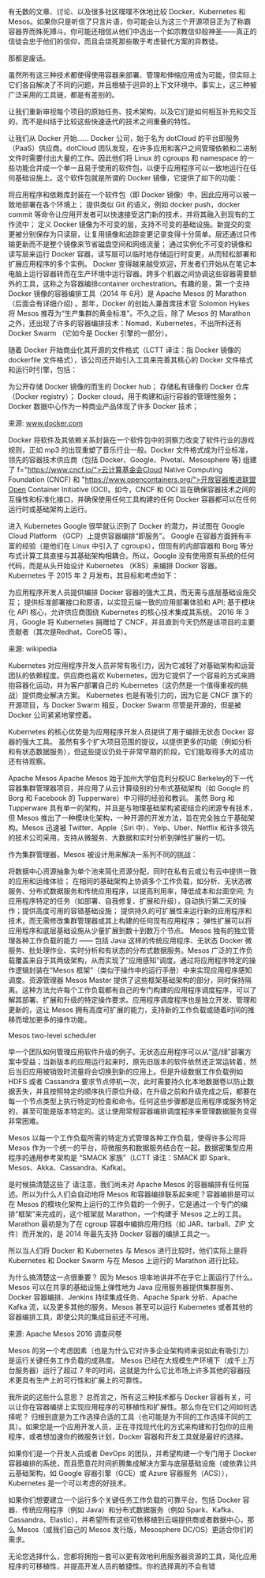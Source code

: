 有无数的文章、讨论、以及很多社区喋喋不休地比较 Docker、Kubernetes 和 Mesos。如果你只是听信了只言片语，你可能会认为这三个开源项目正为了称霸容器界而殊死搏斗。你可能还相信从他们中选出一个如宗教信仰般神圣——真正的信徒会忠于他们的信仰，而且会烧死那些敢于考虑替代方案的异教徒。

那都是废话。

虽然所有这三种技术都使得使用容器来部署、管理和伸缩应用成为可能，但实际上它们各自解决了不同的问题，并且根植于迥异的上下文环境中。事实上，这三种被广泛采用的工具链，都是有差别的。

让我们重新审视每个项目的原始任务、技术架构，以及它们是如何相互补充和交互的，而不是纠结于比较这些快速迭代的技术之间重叠的特性。

让我们从 Docker 开始……
Docker 公司，始于名为 dotCloud 的平台即服务（PaaS）供应商。dotCloud 团队发现，在许多应用和客户之间管理依赖和二进制文件时需要付出大量的工作。因此他们将 Linux 的 cgroups 和 namespace 的一些功能合并成一个单一且易于使用的软件包，以便于应用程序可以一致地运行在任何基础设施上。这个软件包就是所谓的 Docker 镜像，它提供了如下的功能：

将应用程序和依赖库封装在一个软件包（即 Docker 镜像）中，因此应用可以被一致地部署在各个环境上；
提供类似 Git 的语义，例如 docker push，docker commit 等命令让应用开发者可以快速接受这门新的技术，并将其融入到现有的工作流中；
定义 Docker 镜像为不可变的层，支持不可变的基础设施。新提交的变更被分别保存为只读层，让复用镜像和追踪变更记录变得十分简单。层还通过只传输更新而不是整个镜像来节省磁盘空间和网络流量；
通过实例化不可变的镜像和读写层来运行 Docker 容器，读写层可以临时地存储运行时变更，从而轻松部署和扩展应用程序的多个实例。
Docker 变得越来越受欢迎，开发者们开始从在笔记本电脑上运行容器转而在生产环境中运行容器。跨多个机器之间协调这些容器需要额外的工具，这称之为容器编排container orchestration。有趣的是，第一个支持 Docker 镜像的容器编排工具（2014 年 6月）是 Apache Mesos 的 Marathon（后面会有详细介绍) 。那年，Docker 的创始人兼首席技术官 Solomon Hykes 将 Mesos 推荐为“生产集群的黄金标准”。不久之后，除了 Mesos 的 Marathon 之外，还出现了许多的容器编排技术：Nomad、Kubernetes，不出所料还有 Docker Swarm （它如今是 Docker 引擎的一部分）。

随着 Docker 开始商业化其开源的文件格式（LCTT 译注：指 Docker 镜像的 dockerfile 文件格式），该公司还开始引入工具来完善其核心的 Docker 文件格式和运行时引擎，包括：

为公开存储 Docker 镜像的而生的 Docker hub；
存储私有镜像的 Docker 仓库（Docker registry）；
Docker cloud，用于构建和运行容器的管理性服务；
Docker 数据中心作为一种商业产品体现了许多 Docker 技术；



来源: www.docker.com

Docker 将软件及其依赖关系封装在一个软件包中的洞察力改变了软件行业的游戏规则，正如 mp3 的出现重塑了音乐行业一般。Docker 文件格式成为行业标准，领先的容器技术供应商（包括 Docker、Google、Pivotal、Mesosphere 等) 组建了 f="https://www.cncf.io/">云计算基金会Cloud Native Computing Foundation (CNCF) 和 "https://www.opencontainers.org/">开放容器推进联盟Open Container Initiative (OCI)。如今，CNCF 和 OCI 旨在确保容器技术之间的互操性和标准化接口，并确保使用任何工具构建的任何 Docker 容器都可以在任何运行时或基础架构上运行。

进入 Kubernetes
Google 很早就认识到了 Docker 的潜力，并试图在 Google Cloud Platform （GCP）上提供容器编排“即服务”。 Google 在容器方面拥有丰富的经验（是他们在 Linux 中引入了 cgroups），但现有的内部容器和 Borg 等分布式计算工具直接与其基础架构相耦合。所以，Google 没有使用原有系统的任何代码，而是从头开始设计 Kubernetes （K8S）来编排 Docker 容器。 Kubernetes 于 2015 年 2 月发布，其目标和考虑如下：

为应用程序开发人员提供编排 Docker 容器的强大工具，而无需与底层基础设施交互；
提供标准部署接口和原语，以实现云端一致的应用部署体验和 API;
基于模块化 API 核心，允许供应商围绕 Kubernetes 的核心技术集成其系统。
2016 年 3 月，Google 将 Kubernetes 捐赠给了 CNCF，并且直到今天仍然是该项目的主要贡献者（其次是Redhat，CoreOS 等）。




来源: wikipedia

Kubernetes 对应用程序开发人员非常有吸引力，因为它减轻了对基础架构和运营团队的依赖程度。供应商也喜欢 Kubernetes，因为它提供了一个容易的方式来拥抱容器化运动，并为客户部署自己的 Kubernetes（这仍然是一个值得重视的挑战）提供商业解决方案。 Kubernetes 也是有吸引力的，因为它是 CNCF 旗下的开源项目，与 Docker Swarm 相反，Docker Swarm 尽管是开源的，但是被 Docker 公司紧紧地掌控着。

Kubernetes 的核心优势是为应用程序开发人员提供了用于编排无状态 Docker 容器的强大工具。 虽然有多个扩大项目范围的提议，以提供更多的功能（例如分析和有状态数据服务），但这些提议仍处于非常早期的阶段，它们能取得多大的成功还有待观察。

Apache Mesos
Apache Mesos 始于加州大学伯克利分校UC Berkeley的下一代容器集群管理器项目，并应用了从云计算级别的分布式基础架构（如 Google 的 Borg 和 Facebook 的 Tupperware）中习得的经验和教训。 虽然 Borg 和 Tupperware 具有单一的架构，并且是与物理基础架构紧密结合的闭源专有技术，但 Mesos 推出了一种模块化架构，一种开源的开发方法，旨在完全独立于基础架构。Mesos 迅速被 Twitter、Apple（Siri 中）、Yelp、Uber、Netflix 和许多领先的技术公司采用，支持从微服务、大数据和实时分析到弹性扩展的一切。

作为集群管理器，Mesos 被设计用来解决一系列不同的挑战：

将数据中心资源抽象为单个池来简化资源分配，同时在私有云或公有云中提供一致的应用和运维体验；
在相同的基础架构上协调多个工作负载，如分析、无状态微服务、分布式数据服务和传统应用程序，以提高利用率，降低成本和台面空间;
为应用程序特定的任务（如部署、自我修复、扩展和升级），自动执行第二天的操作；提供高度可用的容错基础设施；
提供持久的可扩展性来运行新的应用程序和技术，而无需修改集群管理器或其上构建的任何现有应用程序；
弹性扩展可以将应用程序和底层基础设施从少量扩展到数十到数万个节点。
Mesos 独有的独立管理各种工作负载的能力 —— 包括 Java 这样的传统应用程序、无状态 Docker 微服务、批处理作业、实时分析和有状态的分布式数据服务。Mesos 广泛的工作负载覆盖来自于其两级架构，从而实现了“应用感知”调度。通过将应用程序特定的操作逻辑封装在“Mesos 框架”（类似于操作中的运行手册）中来实现应用程序感知调度。资源管理器 Mesos Master 提供了这些框架基础架构的部分，同时保持隔离。这种方法允许每个工作负载都有自己的专门构建的应用程序调度程序，可以了解其部署、扩展和升级的特定操作要求。应用程序调度程序也是独立开发、管理和更新的，这让 Mesos 拥有高度可扩展的能力，支持新的工作负载或随着时间的推移而增加更多的操作功能。




Mesos two-level scheduler

举一个团队如何管理应用软件升级的例子。无状态应用程序可以从“蓝/绿”部署方案中受益；当新版本的应用运行起来时，原先旧版本的软件依然还正常运转着，然后当旧应用被销毁时流量将会切换到新的应用上。但是升级数据工作负载例如 HDFS 或者 Cassandra 要求节点停机一次，此时需要持久化本地数据卷以防止数据丢失，并且按照特定的顺序执行原位升级，在升级之前和升级完成之后，都要在每一个节点类型上执行特定的检查和命令。任何这些步骤都是应用程序或服务特定的，甚至可能是版本特定的。这让使用常规容器编排调度程序来管理数据服务变得非常困难。

Mesos 以每一个工作负载所需的特定方式管理各种工作负载，使得许多公司将 Mesos 作为一个统一的平台，将微服务和数据服务结合在一起。数据密集型应用程序的通用参考架构是 “SMACK 家族”（LCTT 译注：SMACK 即 Spark、Mesos、Akka、Cassandra、Kafka)。

是时候搞清楚这些了
请注意，我们尚未对 Apache Mesos 的容器编排有任何描述。所以为什么人们会自动地将 Mesos 和容器编排联系起来呢？容器编排是可以在 Mesos 的模块化架构上运行的工作负载的一个例子，它是通过一个专门的编排“框架”来完成的，这个框架就 Marathon，一个构建于 Mesos 之上的工具。 Marathon 最初是为了在 cgroup 容器中编排应用归档（如 JAR、tarball、ZIP 文件）而开发的，是 2014 年最先支持 Docker 容器的编排工具之一。

所以当人们将 Docker 和 Kubernetes 与 Mesos 进行比较时，他们实际上是将 Kubernetes 和 Docker Swarm 与在 Mesos 上运行的 Marathon 进行比较。

为什么搞清楚这一点很重要？ 因为 Mesos 坦率地讲并不在乎它上面运行了什么。 Mesos 可以在共享的基础设施上弹性地为 Java 应用服务器提供集群服务、Docker 容器编排、Jenkins 持续集成任务、Apache Spark 分析、Apache Kafka 流，以及更多其他的服务。Mesos 甚至可以运行 Kubernetes 或者其他的容器编排工具，即使公共的集成目前还不可用。




来源: Apache Mesos 2016 调查问卷

Mesos 的另一个考虑因素（也是为什么它对许多企业架构师来说如此有吸引力）是运行关键任务工作负载的成熟度。 Mesos 已经在大规模生产环境下（成千上万台服务器）运行了超过 7 年的时间，这就是为什么它比市场上许多其他的容器技术更具有生产上的可行性和扩展上的可靠性。

我所说的这些什么意思？
总而言之，所有这三种技术都与 Docker 容器有关，可以让你在容器编排上实现应用程序的可移植性和扩展性。那么你在它们之间如何选择呢？ 归根到底是为工作选择合适的工具（也可能是为不同的工作选择不同的工具）。如果您是一个应用开发人员，正在寻找现代化的方式来构建和打包你的应用程序，或者想加速你的微服务计划，Docker 容器和开发工具就是最好的选择。

如果你们是一个开发人员或者 DevOps 的团队，并希望构建一个专门用于 Docker 容器编排的系统，而且愿意花时间折腾集成解决方案与底层基础设施（或依靠公共云基础架构，如 Google 容器引擎（GCE）或 Azure 容器服务（ACS）），Kubernetes 是一个可以考虑的好技术。

如果你们想要建立一个运行多个关键任务工作负载的可靠平台，包括 Docker 容器、传统应用程序（例如 Java）和分布式数据服务（例如 Spark、Kafka、Cassandra、Elastic），并希望所有这些可依移植到云端提供商或者数据中心，那么 Mesos（或我们自己的 Mesos 发行版，Mesosphere DC/OS）更适合你们的需求。

无论您选择什么，您都将拥抱一套可以更有效地利用服务器资源的工具，简化应用程序的可移植性，并提高开发人员的敏捷性。你的选择真的不会有错
